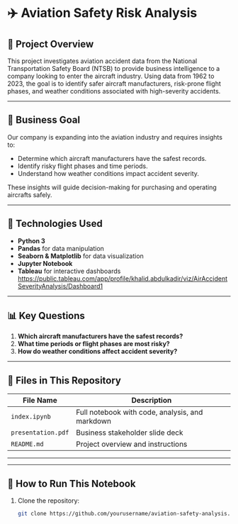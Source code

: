 # ✈️ Aviation Safety Risk Analysis

## 📌 Project Overview

This project investigates aviation accident data from the National Transportation Safety Board (NTSB) to provide business intelligence to a company looking to enter the aircraft industry. Using data from 1962 to 2023, the goal is to identify safer aircraft manufacturers, risk-prone flight phases, and weather conditions associated with high-severity accidents.

---

## 🎯 Business Goal

Our company is expanding into the aviation industry and requires insights to:

- Determine which aircraft manufacturers have the safest records.
- Identify risky flight phases and time periods.
- Understand how weather conditions impact accident severity.

These insights will guide decision-making for purchasing and operating aircrafts safely.

---

## 🧰 Technologies Used

- **Python 3**
- **Pandas** for data manipulation
- **Seaborn & Matplotlib** for data visualization
- **Jupyter Notebook**
- **Tableau** for interactive dashboards
https://public.tableau.com/app/profile/khalid.abdulkadir/viz/AirAccidentSeverityAnalysis/Dashboard1
---

## 📊 Key Questions

1. **Which aircraft manufacturers have the safest records?**
2. **What time periods or flight phases are most risky?**
3. **How do weather conditions affect accident severity?**

---

## 📁 Files in This Repository

| File Name          | Description                                         |
|--------------------|-----------------------------------------------------|
| `index.ipynb`      | Full notebook with code, analysis, and markdown     |
| `presentation.pdf` | Business stakeholder slide deck                     |
| `README.md`        | Project overview and instructions                   |

---

---

## 📄 How to Run This Notebook

1. Clone the repository:
   ```bash
   git clone https://github.com/yourusername/aviation-safety-analysis.git
